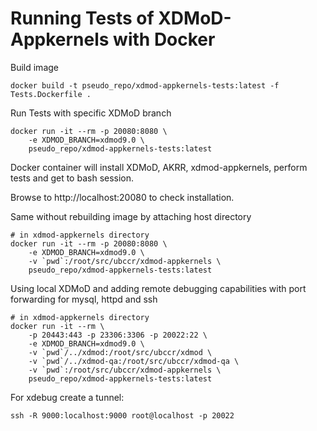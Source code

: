 # Running Tests of XDMoD-Appkernels with Docker

Build image

```shell script
docker build -t pseudo_repo/xdmod-appkernels-tests:latest -f Tests.Dockerfile .
```

Run Tests with specific XDMoD branch

```shell script
docker run -it --rm -p 20080:8080 \
    -e XDMOD_BRANCH=xdmod9.0 \
    pseudo_repo/xdmod-appkernels-tests:latest
```

Docker container will install XDMoD, AKRR, xdmod-appkernels, perform tests and get to bash session.

Browse to http://localhost:20080 to check installation.


Same without rebuilding image by attaching host directory

```shell script
# in xdmod-appkernels directory
docker run -it --rm -p 20080:8080 \
    -e XDMOD_BRANCH=xdmod9.0 \
    -v `pwd`:/root/src/ubccr/xdmod-appkernels \
    pseudo_repo/xdmod-appkernels-tests:latest
```

Using local XDMoD and adding remote debugging capabilities with port forwarding for mysql, httpd and ssh
```shell script
# in xdmod-appkernels directory
docker run -it --rm \
    -p 20443:443 -p 23306:3306 -p 20022:22 \
    -e XDMOD_BRANCH=xdmod9.0 \
    -v `pwd`/../xdmod:/root/src/ubccr/xdmod \
    -v `pwd`/../xdmod-qa:/root/src/ubccr/xdmod-qa \
    -v `pwd`:/root/src/ubccr/xdmod-appkernels \
    pseudo_repo/xdmod-appkernels-tests:latest
```

For xdebug create a tunnel:
```shell script
ssh -R 9000:localhost:9000 root@localhost -p 20022
```
